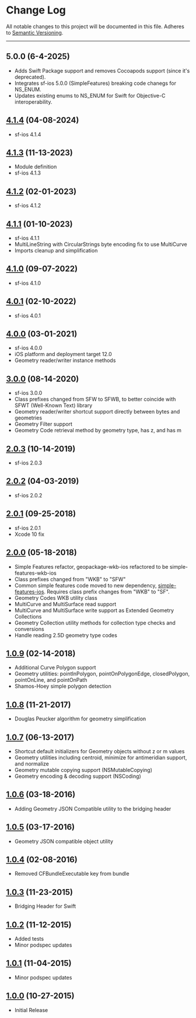 # Change Log
All notable changes to this project will be documented in this file.
Adheres to [Semantic Versioning](http://semver.org/).

---

## 5.0.0 (6-4-2025) 

* Adds Swift Package support and removes Cocoapods support (since it's deprecated). 
* Integrates sf-ios 5.0.0 (SimpleFeatures) breaking code chanegs for NS_ENUM.  
* Updates existing enums to NS_ENUM for Swift for Objective-C interoperability. 

## [4.1.4](https://github.com/ngageoint/simple-features-wkb-ios/releases/tag/4.1.4) (04-08-2024)

* sf-ios 4.1.4

## [4.1.3](https://github.com/ngageoint/simple-features-wkb-ios/releases/tag/4.1.3) (11-13-2023)

* Module definition
* sf-ios 4.1.3

## [4.1.2](https://github.com/ngageoint/simple-features-wkb-ios/releases/tag/4.1.2) (02-01-2023)

* sf-ios 4.1.2

## [4.1.1](https://github.com/ngageoint/simple-features-wkb-ios/releases/tag/4.1.1) (01-10-2023)

* sf-ios 4.1.1
* MultiLineString with CircularStrings byte encoding fix to use MultiCurve
* Imports cleanup and simplification

## [4.1.0](https://github.com/ngageoint/simple-features-wkb-ios/releases/tag/4.1.0) (09-07-2022)

* sf-ios 4.1.0

## [4.0.1](https://github.com/ngageoint/simple-features-wkb-ios/releases/tag/4.0.1) (02-10-2022)

* sf-ios 4.0.1

## [4.0.0](https://github.com/ngageoint/simple-features-wkb-ios/releases/tag/4.0.0) (03-01-2021)

* sf-ios 4.0.0
* iOS platform and deployment target 12.0
* Geometry reader/writer instance methods

## [3.0.0](https://github.com/ngageoint/simple-features-wkb-ios/releases/tag/3.0.0) (08-14-2020)

* sf-ios 3.0.0
* Class prefixes changed from SFW to SFWB, to better coincide with SFWT (Well-Known Text) library
* Geometry reader/writer shortcut support directly between bytes and geometries
* Geometry Filter support
* Geometry Code retrieval method by geometry type, has z, and has m

## [2.0.3](https://github.com/ngageoint/simple-features-wkb-ios/releases/tag/2.0.3) (10-14-2019)

* sf-ios 2.0.3

## [2.0.2](https://github.com/ngageoint/simple-features-wkb-ios/releases/tag/2.0.2) (04-03-2019)

* sf-ios 2.0.2

## [2.0.1](https://github.com/ngageoint/simple-features-wkb-ios/releases/tag/2.0.1) (09-25-2018)

* sf-ios 2.0.1
* Xcode 10 fix

## [2.0.0](https://github.com/ngageoint/simple-features-wkb-ios/releases/tag/2.0.0) (05-18-2018)

* Simple Features refactor, geopackage-wkb-ios refactored to be simple-features-wkb-ios
* Class prefixes changed from "WKB" to "SFW"
* Common simple features code moved to new dependency, [simple-features-ios](https://github.com/ngageoint/simple-features-ios). Requires class prefix changes from "WKB" to "SF".
* Geometry Codes WKB utility class
* MultiCurve and MultiSurface read support
* MultiCurve and MultiSurface write support as Extended Geometry Collections
* Geometry Collection utility methods for collection type checks and conversions
* Handle reading 2.5D geometry type codes

## [1.0.9](https://github.com/ngageoint/geopackage-wkb-ios/releases/tag/1.0.9) (02-14-2018)

* Additional Curve Polygon support
* Geometry utilities: pointInPolygon, pointOnPolygonEdge, closedPolygon, pointOnLine, and pointOnPath
* Shamos-Hoey simple polygon detection

## [1.0.8](https://github.com/ngageoint/geopackage-wkb-ios/releases/tag/1.0.8) (11-21-2017)

* Douglas Peucker algorithm for geometry simplification

## [1.0.7](https://github.com/ngageoint/geopackage-wkb-ios/releases/tag/1.0.7) (06-13-2017)

* Shortcut default initializers for Geometry objects without z or m values
* Geometry utilities including centroid, minimize for antimeridian support, and normalize
* Geometry mutable copying support (NSMutableCopying)
* Geometry encoding & decoding support (NSCoding)

## [1.0.6](https://github.com/ngageoint/geopackage-wkb-ios/releases/tag/1.0.6)  (03-18-2016)

* Adding Geometry JSON Compatible utility to the bridging header

## [1.0.5](https://github.com/ngageoint/geopackage-wkb-ios/releases/tag/1.0.5)  (03-17-2016)

* Geometry JSON compatible object utility

## [1.0.4](https://github.com/ngageoint/geopackage-wkb-ios/releases/tag/1.0.4)  (02-08-2016)

* Removed CFBundleExecutable key from bundle

## [1.0.3](https://github.com/ngageoint/geopackage-wkb-ios/releases/tag/1.0.3)  (11-23-2015)

* Bridging Header for Swift

## [1.0.2](https://github.com/ngageoint/geopackage-wkb-ios/releases/tag/1.0.2)  (11-12-2015)

* Added tests
* Minor podspec updates

## [1.0.1](https://github.com/ngageoint/geopackage-wkb-ios/releases/tag/1.0.1)  (11-04-2015)

* Minor podspec updates

## [1.0.0](https://github.com/ngageoint/geopackage-wkb-ios/releases/tag/1.0.0)  (10-27-2015)

* Initial Release
